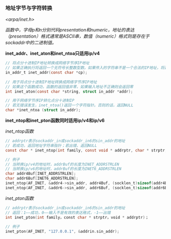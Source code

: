 ### 地址字节与字符转换

*\<arpa/inet.h\>* 

*函数中，字母p和n分别代码presentation和numeric，地址的表达（presentation）格式通常是ASCII串，数值（numeric）格式则是存在于sockaddr中的二进制值。* 



**inet_addr、inet_aton和inet_ntoa只适用ip/v4** 

```c
// 将点分十进制IP地址转换成网络字节序IP地址
// 如果正确执行将返回一个无符号长整数型数。如果传入的字符串不是一个合法的IP地址，将返回INADDR_NONE;
in_addr_t inet_addr(const char *cp);
          
// 用于将点分十进制IP地址转换成网络字节序IP地址
// 如果这个函数成功，函数的返回值非零，如果输入地址不正确则会返回零
int inet_aton(const char *string, struct in_addr *addr);

// 用于网络字节序IP转化点分十进制IP
// 若无错误发生，inet_ntoa()返回一个字符指针。否则的话，返回NULL
char *inet_ntoa (struct in_addr);
```



**inet_ntop和inet_pton函数同时适用ip/v4和ip/v6** 

*inet_ntop函数* 

```c
// addrptr表示sockaddr_in或sockaddr_in6的sin_addr的地址
// 若成功，返回地址字符串指针；若出错，返回NULL
const char * inet_ntop(int family, const void * addrptr, char * strptr, size_t len);

// 例子
// 当转换ip/v4的地址时，addrBuf的长度为INET_ADDRSTRLEN
// 当转换ip/v6的地址时，addrBuf的长度为INET6_ADDRSTRLEN
char addr4Buf[INET_ADDRSTRLEN];
char addr6Buf[INET6_ADDRSTRLEN];
inet_ntop(AF_INET, &addr4->sin_addr, addr4Buf, (socklen_t)sizeof(addr4Buf)
inet_ntop(AF_INET, &addr6->sin_addr, addr6Buf, (socklen_t)sizeof(addr6Buf)
```

*inet_pton函数* 

```c
// addrptr表示sockaddr_in或sockaddr_in6的sin_addr的地址
// 返回：1——成功，0——输入不是有效的表达格式，-1——出错
int inet_pton(int family，const char * strptr，void * addrptr)；
  
// 例子
inet_pton(AF_INET, "127.0.0.1", &addrin.sin_addr);
```





